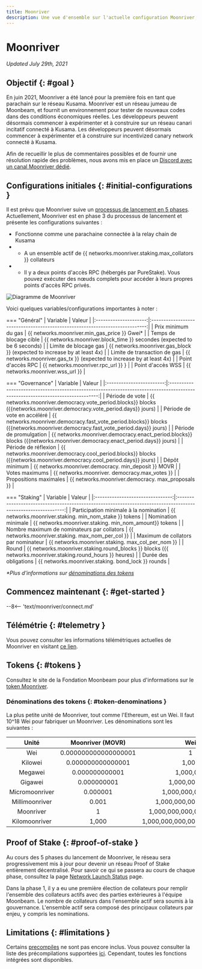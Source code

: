 ```yaml
---
title: Moonriver
description: Une vue d'ensemble sur l'actuelle configuration Moonriver, le réseau principal de Moonbeam déployé sur Kusama, ainsi que des informations sur la façon de commencer de cette base à le construire avec Solidy.
---
```


# Moonriver

_Updated July 29th, 2021_

## Objectif {: #goal } 

En juin 2021, Moonriver a été lancé pour la première fois en tant que parachain sur le réseau Kusama. Moonriver est un réseau jumeau de Moonbeam, et fournit un environnement pour tester de nouveaux codes dans des conditions économiques réelles. Les développeurs peuvent désormais commencer à expérimenter et à construire sur un réseau canari incitatif connecté à Kusama. Les développeurs peuvent désormais commencer à expérimenter et à construire sur incentivized canary network connecté à Kusama. 

Afin de recueillir le plus de commentaires possibles et de fournir une résolution rapide des problèmes, nous avons mis en place un [Discord avec un canal Moonriver dédié](https://discord.gg/5TaUvbRvgM).

## Configurations initiales {: #initial-configurations } 

Il est prévu que Moonriver suive un [processus de lancement en 5 phases](https://moonbeam.network/networks/moonriver/launch/). Actuellement, Moonriver est en phase 3 du processus de lancement et présente les configurations suivantes :

- Fonctionne comme une parachaine connectée à la relay chain de Kusama
- - A un ensemble actif de {{ networks.moonriver.staking.max_collators }} collateurs
- - Il y a deux points d'accès RPC (hébergés par PureStake). Vous pouvez exécuter des nœuds complets pour accéder à leurs propres points d'accès RPC privés.

![Diagramme de Moonriver](/images/moonriver/moonriver-diagram.png)

Voici quelques variables/configurations importantes à noter :

=== "Général"
    |       Variable        |                                    Valeur                                     |
    |:---------------------:|:----------------------------------------------------------------------------:|
    |   Prix minimum du gas   |                 {{ networks.moonriver.min_gas_price }} Gwei*                 |
    |   Temps de blocage cible   |  {{ networks.moonriver.block_time }} secondes (expected to be 6     seconds)  |
    |    Limite de blocage gas     | {{ networks.moonriver.gas_block }} (expected to increase by at     least 4x) |
    | Limite de transaction de gas  |  {{ networks.moonriver.gas_tx }} (expected to increase by at     least 4x)   |
    |     Point d'accès RPC      |                    {{ networks.moonriver.rpc_url }}    }                     |
    |     Point d'accès WSS      |                       {{ networks.moonriver.wss_url }}                       |

=== "Governance"
    |         Variable         |                                                             Valeur                                                              |
    |:------------------------:|:------------------------------------------------------------------------------------------------------------------------------:|
    |      Période de vote       |      {{ networks.moonriver.democracy.vote_period.blocks}} blocks ({{networks.moonriver.democracy.vote_period.days}} jours)      |
    | Période de vote en accéléré | {{ networks.moonriver.democracy.fast_vote_period.blocks}} blocks ({{networks.moonriver.democracy.fast_vote_period.days}} jours) |
    |     Période de promulgation     |     {{ networks.moonriver.democracy.enact_period.blocks}} blocks ({{networks.moonriver.democracy.enact_period.days}} jours)      |
    |     Période de réflexion      |      {{ networks.moonriver.democracy.cool_period.blocks}} blocks ({{networks.moonriver.democracy.cool_period.days}} jours)      |
    |     Dépôt minimum      |                                    {{ networks.moonriver.democracy.    min_deposit }} MOVR                                     |
    |      Votes maximums       |                                        {{ networks.moonriver.    democracy.max_votes }}                                        |
    |    Propositions maximales     |                                      {{ networks.moonriver.democracy.    max_proposals }}                                      |

=== "Staking"
    |             Variable             |                                                     Valeur                                                     |
    |:--------------------------------:|:-------------------------------------------------------------------------------------------------------------:|
    |     Participation minimale à la nomination     |                           {{ networks.moonriver.staking.    min_nom_stake }} tokens                           |
    |        Nomination minimale        |                           {{ networks.moonriver.staking.    min_nom_amount}} tokens                           |
    | Nombre maximum de nominateurs par collators |                             {{ networks.moonriver.staking.    max_nom_per_col }}                              |
    | Maximum de collators par nominateur  |                             {{ networks.moonriver.staking.    max_col_per_nom }}                              |
    |              Round               | {{ networks.moonriver.staking.round_blocks }} blocks ({{     networks.moonriver.staking.round_hours }} heures) |
    |          Durée des obligations           |                             {{ networks.moonriver.staking.    bond_lock }} rounds                             |

_*Plus d'informations sur [dénominations des tokens](#token-denominations)_

## Commencez maintenant {: #get-started } 

--8<-- 'text/moonriver/connect.md'

## Télémétrie {: #telemetry } 

Vous pouvez consulter les informations télémétriques actuelles de Moonriver en visitant [ce lien](https://telemetry.polkadot.io/#list/Moonriver).

## Tokens {: #tokens } 

Consultez le site de la Fondation Moonbeam pour plus d'informations sur le [token Moonriver](https://moonbeam.foundation/moonriver-token/). 

### Dénominations des tokens {: #token-denominations } 

La plus petite unité de Moonriver, tout comme l'Ethereum, est un Wei. Il faut 10^18 Wei pour fabriquer un Moonriver. Les dénominations sont les suivantes :

|      Unité      |   Moonriver (MOVR)   |              Wei              |
|:--------------:|:--------------------:|:-----------------------------:|
|      Wei       | 0.000000000000000001 |               1               |
|    Kilowei     |  0.000000000000001   |             1,000             |
|    Megawei     |    0.000000000001    |           1,000,000           |
|    Gigawei     |     0.000000001      |         1,000,000,000         |
| Micromoonriver |       0.000001       |       1,000,000,000,000       |
| Millimoonriver |        0.001         |     1,000,000,000,000,000     |
|   Moonriver    |          1           |   1,000,000,000,000,000,000   |
| Kilomoonriver  |        1,000         | 1,000,000,000,000,000,000,000 |

## Proof of Stake {: #proof-of-stake } 

Au cours des 5 phases du lancement de Moonriver, le réseau sera progressivement mis à jour pour devenir un réseau Proof of Stake entièrement décentralisé. Pour savoir ce qui se passera au cours de chaque phase, consultez la page [Network Launch Status](https://moonbeam.network/networks/moonriver/launch/) page.

Dans la phase 1, il y a eu une première élection de collateurs pour remplir l'ensemble des collateurs actifs avec des parties extérieures à l'équipe Moonbeam. Le nombre de collateurs dans l'ensemble actif sera soumis à la gouvernance. L'ensemble actif sera composé des principaux collateurs par enjeu, y compris les nominations.

## Limitations {: #limitations } 

Certains [precompiles](https://docs.klaytn.com/smart-contract/precompiled-contracts) ne sont pas encore inclus. Vous pouvez consulter la liste des précompilations supportées [ici](/integrations/precompiles/). Cependant, toutes les fonctions intégrées sont disponibles.

